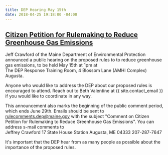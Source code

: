 ```yaml
---
title: DEP Hearing May 15th
date: 2018-04-25 19:18:00 -04:00
---
```


## [Citizen Petition for Rulemaking to Reduce Greenhouse Gas Emissions](https://www1.maine.gov/dep/rules/index.html#794983 "The hearing announcement")

Jeff Crawford of the Maine Department of Environmental Protection announced a public hearing on the proposed rules to to reduce greenhouse gas emissions, to be held May 15th at 1pm at  
    The DEP Response Training Room,
    4 Blossom Lane (AMHI Complex)
    Augusta.

Anyone who would like to address the DEP about our proposed rules is encouraged to attend. Reach out to Beth Valentine at {{ site.contact_email }} if you would like to coordinate in any way.

This announcement also marks the beginning of the public comment period, which ends June 29th. Emails should be sent to [rulecomments.dep@maine.gov](mailto:rulecomments.dep@maine.gov?subject=Comment%20on%20Citizen%20Petition%20for%20Rulemaking%20to%20Reduce%20Greenhouse%20Gas%20Emissions "MailTo link") with the subject "Comment on Citizen Petition for Rulemaking to Reduce Greenhouse Gas Emissions". You can address s-mail comments to  
    Jeffrey Crawford
    17 State House Station
    Augusta, ME 04333
    207-287-7647

It's important that the DEP hear from as many people as possible about the importance of the proposed rules. 